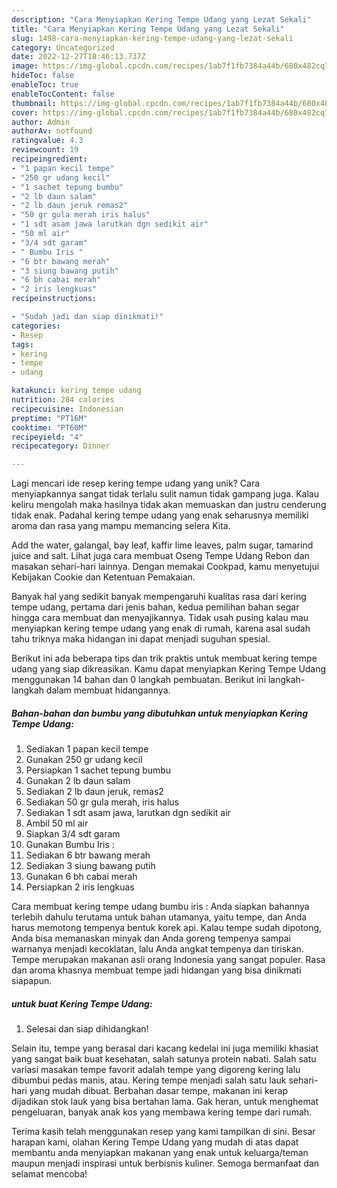```yaml
---
description: "Cara Menyiapkan Kering Tempe Udang yang Lezat Sekali"
title: "Cara Menyiapkan Kering Tempe Udang yang Lezat Sekali"
slug: 1498-cara-menyiapkan-kering-tempe-udang-yang-lezat-sekali
category: Uncategorized
date: 2022-12-27T18:46:13.737Z
image: https://img-global.cpcdn.com/recipes/1ab7f1fb7384a44b/680x482cq70/kering-tempe-udang-foto-resep-utama.jpg
hideToc: false
enableToc: true
enableTocContent: false
thumbnail: https://img-global.cpcdn.com/recipes/1ab7f1fb7384a44b/680x482cq70/kering-tempe-udang-foto-resep-utama.jpg
cover: https://img-global.cpcdn.com/recipes/1ab7f1fb7384a44b/680x482cq70/kering-tempe-udang-foto-resep-utama.jpg
author: Admin
authorAv: notfound
ratingvalue: 4.3
reviewcount: 19
recipeingredient:
- "1 papan kecil tempe"
- "250 gr udang kecil"
- "1 sachet tepung bumbu"
- "2 lb daun salam"
- "2 lb daun jeruk remas2"
- "50 gr gula merah iris halus"
- "1 sdt asam jawa larutkan dgn sedikit air"
- "50 ml air"
- "3/4 sdt garam"
- " Bumbu Iris "
- "6 btr bawang merah"
- "3 siung bawang putih"
- "6 bh cabai merah"
- "2 iris lengkuas"
recipeinstructions:

- "Sudah jadi dan siap dinikmati!"
categories:
- Resep
tags:
- kering
- tempe
- udang

katakunci: kering tempe udang 
nutrition: 284 calories
recipecuisine: Indonesian
preptime: "PT16M"
cooktime: "PT60M"
recipeyield: "4"
recipecategory: Dinner

---
```





Lagi mencari ide resep kering tempe udang yang unik? Cara menyiapkannya sangat tidak terlalu sulit namun tidak gampang juga. Kalau keliru mengolah maka hasilnya tidak akan memuaskan dan justru cenderung tidak enak. Padahal kering tempe udang yang enak seharusnya memiliki aroma dan rasa yang mampu memancing selera Kita.





Add the water, galangal, bay leaf, kaffir lime leaves, palm sugar, tamarind juice and salt. Lihat juga cara membuat Oseng Tempe Udang Rebon dan masakan sehari-hari lainnya. Dengan memakai Cookpad, kamu menyetujui Kebijakan Cookie dan Ketentuan Pemakaian.

Banyak hal yang sedikit banyak mempengaruhi kualitas rasa dari kering tempe udang, pertama dari jenis bahan, kedua pemilihan bahan segar hingga cara membuat dan menyajikannya. Tidak usah pusing kalau mau menyiapkan kering tempe udang yang enak di rumah, karena asal sudah tahu triknya maka hidangan ini dapat menjadi suguhan spesial.






Berikut ini ada beberapa tips dan trik praktis untuk membuat kering tempe udang yang siap dikreasikan. Kamu dapat menyiapkan Kering Tempe Udang menggunakan 14 bahan dan 0 langkah pembuatan. Berikut ini langkah-langkah dalam membuat hidangannya.

<!--inarticleads1-->

##### Bahan-bahan dan bumbu yang dibutuhkan untuk menyiapkan Kering Tempe Udang:

1. Sediakan 1 papan kecil tempe
1. Gunakan 250 gr udang kecil
1. Persiapkan 1 sachet tepung bumbu
1. Gunakan 2 lb daun salam
1. Sediakan 2 lb daun jeruk, remas2
1. Sediakan 50 gr gula merah, iris halus
1. Sediakan 1 sdt asam jawa, larutkan dgn sedikit air
1. Ambil 50 ml air
1. Siapkan 3/4 sdt garam
1. Gunakan  Bumbu Iris :
1. Sediakan 6 btr bawang merah
1. Sediakan 3 siung bawang putih
1. Gunakan 6 bh cabai merah
1. Persiapkan 2 iris lengkuas


Cara membuat kering tempe udang bumbu iris : Anda siapkan bahannya terlebih dahulu terutama untuk bahan utamanya, yaitu tempe, dan Anda harus memotong tempenya bentuk korek api. Kalau tempe sudah dipotong, Anda bisa memanaskan minyak dan Anda goreng tempenya sampai warnanya menjadi kecoklatan, lalu Anda angkat tempenya dan tiriskan. Tempe merupakan makanan asli orang Indonesia yang sangat populer. Rasa dan aroma khasnya membuat tempe jadi hidangan yang bisa dinikmati siapapun. 

<!--inarticleads2-->

#####  untuk buat Kering Tempe Udang:


1. Selesai dan siap dihidangkan!

Selain itu, tempe yang berasal dari kacang kedelai ini juga memiliki khasiat yang sangat baik buat kesehatan, salah satunya protein nabati. Salah satu variasi masakan tempe favorit adalah tempe yang digoreng kering lalu dibumbui pedas manis, atau. Kering tempe menjadi salah satu lauk sehari-hari yang mudah dibuat. Berbahan dasar tempe, makanan ini kerap dijadikan stok lauk yang bisa bertahan lama. Gak heran, untuk menghemat pengeluaran, banyak anak kos yang membawa kering tempe dari rumah. 

Terima kasih telah menggunakan resep yang kami tampilkan di sini. Besar harapan kami, olahan Kering Tempe Udang yang mudah di atas dapat membantu anda menyiapkan makanan yang enak untuk keluarga/teman maupun menjadi inspirasi untuk berbisnis kuliner. Semoga bermanfaat dan selamat mencoba!
